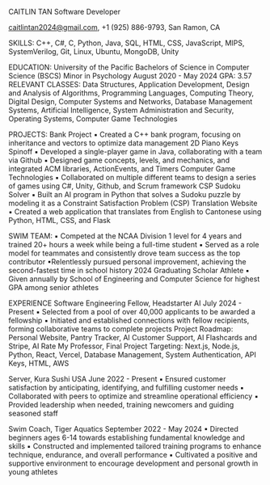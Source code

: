 CAITLIN TAN 
Software Developer

caitlintan2024@gmail.com, +1 (925) 886-9793, San Ramon, CA

SKILLS:
C++, C#, C, Python, Java, SQL, HTML, CSS, JavaScript, MIPS, SystemVerilog, Git, Linux, Ubuntu, MongoDB, Unity

EDUCATION:
University of the Pacific
Bachelors of Science in Computer Science (BSCS) Minor in Psychology
August 2020 - May 2024
GPA: 3.57
RELEVANT CLASSES:
Data Structures, Application Development, Design and Analysis of Algorithms, Programming Languages, Computing Theory, Digital Design, Computer Systems and Networks, Database Management Systems, Artificial Intelligence, System Administration and Security, Operating Systems, Computer Game Technologies

PROJECTS:
Bank Project
▪ Created a C++ bank program, focusing on inheritance and vectors to optimize data management
2D Piano Keys Spinoff
▪ Developed a single-player game in Java, collaborating with a team via Github
▪ Designed game concepts, levels, and mechanics, and integrated ACM libraries, ActionEvents, and Timers
Computer Game Technologies
▪ Collaborated on multiple different teams to design a series of games using C#, Unity, Github, and Scrum framework
CSP Sudoku Solver
▪ Built an AI program in Python that solves a Sudoku puzzle by modeling it as a Constraint Satisfaction Problem (CSP)
Translation Website
▪ Created a web application that translates from English to Cantonese using Python, HTML, CSS, and Flask

SWIM TEAM:
▪ Competed at the NCAA Division 1 level for 4 years and trained 20+ hours a week while being a full-time student 
▪ Served as a role model for teammates and consistently drove team success as the top contributor ▪Relentlessly pursued personal improvement, achieving the second-fastest time in school history
2024 Graduating Scholar Athlete
▪ Given annually by School of Engineering and Computer Science for highest GPA among senior athletes

EXPERIENCE
Software Engineering Fellow, Headstarter AI 
July 2024 - Present
▪ Selected from a pool of over 40,000 applicants to be awarded a fellowship
▪ Initiated and established connections with fellow recipients, forming collaborative teams to complete projects
Project Roadmap:
Personal Website, Pantry Tracker, AI Customer Support, AI Flashcards and Stripe, AI Rate My Professor, Final Project 
Targeting: Next.js, Node.js, Python, React, Vercel, Database Management, System Authentication, API Keys, HTML, AWS

Server, Kura Sushi USA
June 2022 - Present
▪ Ensured customer satisfaction by anticipating, identifying, and fulfilling customer needs 
▪ Collaborated with peers to optimize and streamline operational efficiency
▪ Provided leadership when needed, training newcomers and guiding seasoned staff

Swim Coach, Tiger Aquatics
September 2022 - May 2024
▪ Directed beginners ages 6-14 towards establishing fundamental knowledge and skills
▪ Constructed and implemented tailored training programs to enhance technique, endurance, and overall performance 
▪ Cultivated a positive and supportive environment to encourage development and personal growth in young athletes
